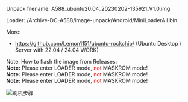 Unpack filename: A588_ubuntu20.04_20230202-135921_V1.0.img

Loader: /Archive-DC-A588/image-unpack/Android/MiniLoaderAll.bin

More:

 - https://github.com/Lemon1151/ubuntu-rockchip/
     (Ubuntu Desktop / Server with 22.04 / 24.04 WORK)

Note: How to flash the image from Releases:  
**Note:** Please enter LOADER mode, <span style="color:red;">not</span> MASKROM mode!  
**Note:** Please enter LOADER mode, <span style="color:red;">not</span> MASKROM mode!  
**Note:** Please enter LOADER mode, <span style="color:red;">not</span> MASKROM mode!

![刷机步骤](https://github.com/user-attachments/assets/0445e383-10ba-484b-9787-3902d73ca045)
